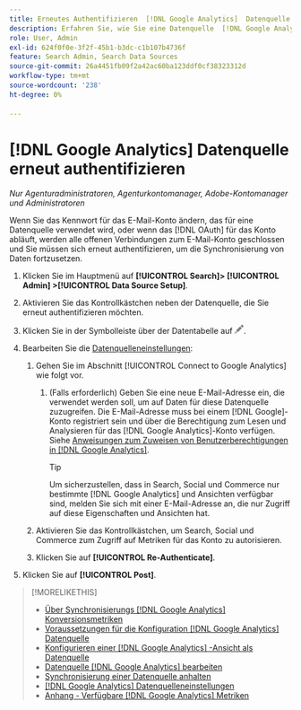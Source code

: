 ```yaml
---
title: Erneutes Authentifizieren  [!DNL Google Analytics]  Datenquelle
description: Erfahren Sie, wie Sie eine Datenquelle  [!DNL Google Analytics]  erneut authentifizieren, wenn Sie das zugehörige Kennwort ändern oder das Zertifikat abläuft.
role: User, Admin
exl-id: 624f0f0e-3f2f-45b1-b3dc-c1b107b4736f
feature: Search Admin, Search Data Sources
source-git-commit: 26a4451fb09f2a42ac60ba123ddf0cf38323312d
workflow-type: tm+mt
source-wordcount: '238'
ht-degree: 0%

---
```


# [!DNL Google Analytics] Datenquelle erneut authentifizieren

*Nur Agenturadministratoren, Agenturkontomanager, Adobe-Kontomanager und Administratoren*

Wenn Sie das Kennwort für das E-Mail-Konto ändern, das für eine Datenquelle verwendet wird, oder wenn das [!DNL OAuth] für das Konto abläuft, werden alle offenen Verbindungen zum E-Mail-Konto geschlossen und Sie müssen sich erneut authentifizieren, um die Synchronisierung von Daten fortzusetzen.

1. Klicken Sie im Hauptmenü auf **[!UICONTROL Search]> [!UICONTROL Admin] >[!UICONTROL Data Source Setup]**.

1. Aktivieren Sie das Kontrollkästchen neben der Datenquelle, die Sie erneut authentifizieren möchten.

1. Klicken Sie in der Symbolleiste über der Datentabelle auf ![Bearbeiten](/help/search-social-commerce/assets/edit.png "Bearbeiten").

1. Bearbeiten Sie die [Datenquelleneinstellungen](data-source-settings.md):

   1. Gehen Sie im Abschnitt [!UICONTROL Connect to Google Analytics] wie folgt vor.

      1. (Falls erforderlich) Geben Sie eine neue E-Mail-Adresse ein, die verwendet werden soll, um auf Daten für diese Datenquelle zuzugreifen. Die E-Mail-Adresse muss bei einem [!DNL Google]-Konto registriert sein und über die Berechtigung zum Lesen und Analysieren für das [!DNL Google Analytics]-Konto verfügen. Siehe [Anweisungen zum Zuweisen von Benutzerberechtigungen in [!DNL Google Analytics]](https://support.google.com/analytics/answer/9305587).

         >[!TIP]
         >
         >Um sicherzustellen, dass in Search, Social und Commerce nur bestimmte [!DNL Google Analytics] und Ansichten verfügbar sind, melden Sie sich mit einer E-Mail-Adresse an, die nur Zugriff auf diese Eigenschaften und Ansichten hat.

   1. Aktivieren Sie das Kontrollkästchen, um Search, Social und Commerce zum Zugriff auf Metriken für das Konto zu autorisieren.

   1. Klicken Sie auf **[!UICONTROL Re-Authenticate]**.

1. Klicken Sie auf **[!UICONTROL Post]**.

>[!MORELIKETHIS]
>
>* [Über Synchronisierungs [!DNL Google Analytics] Konversionsmetriken](data-source-about.md)
>* [Voraussetzungen für die Konfiguration  [!DNL Google Analytics]  Datenquelle](data-source-prerequisites.md)
>* [Konfigurieren einer  [!DNL Google Analytics] -Ansicht als Datenquelle](data-source-configure.md)
>* [Datenquelle  [!DNL Google Analytics] bearbeiten](data-source-edit.md)
>* [Synchronisierung einer Datenquelle anhalten](data-source-pause.md)
>* [[!DNL Google Analytics] Datenquelleneinstellungen](data-source-settings.md)
>* [Anhang - Verfügbare  [!DNL Google Analytics] Metriken](data-source-ga-metrics.md)
